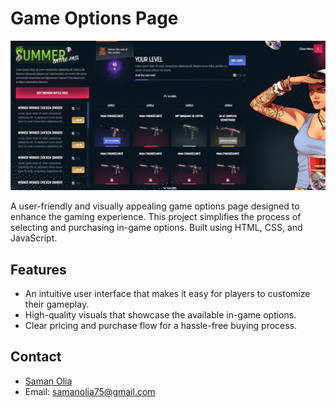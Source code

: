 # Game Options Page

![Screenshot](assets/screenshot/game-screenshot.png)

A user-friendly and visually appealing game options page designed to enhance the gaming experience. This project simplifies the process of selecting and purchasing in-game options. Built using HTML, CSS, and JavaScript.

## Features

- An intuitive user interface that makes it easy for players to customize their gameplay.
- High-quality visuals that showcase the available in-game options.
- Clear pricing and purchase flow for a hassle-free buying process.


## Contact

- [Saman Olia](https://github.com/samanOlia)
- Email: samanolia75@gmail.com
